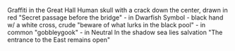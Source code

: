 Graffiti in the Great Hall
	Human skull with a crack down the center, drawn in red
	"Secret passage before the bridge" - in Dwarfish
	Symbol - black hand w/ a white cross, crude
	"beware of what lurks in the black pool" - in common
	"gobbleygook" - in Neutral
	In the shadow sea lies salvation
	"The entrance to the East remains open"

